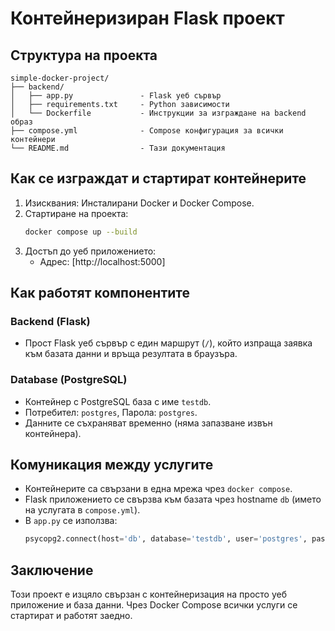 # Контейнеризиран Flask проект

## Структура на проекта

```
simple-docker-project/
├── backend/
│   ├── app.py               - Flask уеб сървър
│   ├── requirements.txt     - Python зависимости
│   └── Dockerfile           - Инструкции за изграждане на backend образ
├── compose.yml              - Compose конфигурация за всички контейнери
└── README.md                - Тази документация
```

## Как се изграждат и стартират контейнерите

1. Изисквания: Инсталирани Docker и Docker Compose.
2. Стартиране на проекта:
   ```bash
   docker compose up --build
   ```
3. Достъп до уеб приложението:
   - Адрес: [http://localhost:5000]

## Как работят компонентите

### Backend (Flask)

- Прост Flask уеб сървър с един маршрут (`/`), който изпраща заявка към базата данни и връща резултата в браузъра.

### Database (PostgreSQL)

- Контейнер с PostgreSQL база с име `testdb`.
- Потребител: `postgres`, Парола: `postgres`.
- Данните се съхраняват временно (няма запазване извън контейнера).

## Комуникация между услугите

- Контейнерите са свързани в една мрежа чрез `docker compose`.
- Flask приложението се свързва към базата чрез hostname `db` (името на услугата в `compose.yml`).
- В `app.py` се използва:
  ```python
  psycopg2.connect(host='db', database='testdb', user='postgres', password='postgres')
  ```

## Заключение

Този проект е изцяло свързан с контейнеризация на просто уеб приложение и база данни. Чрез Docker Compose всички услуги се стартират и работят заедно.
